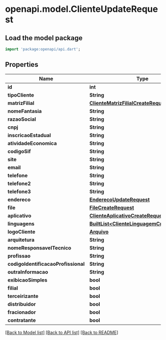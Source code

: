 # openapi.model.ClienteUpdateRequest

## Load the model package
```dart
import 'package:openapi/api.dart';
```

## Properties
Name | Type | Description | Notes
------------ | ------------- | ------------- | -------------
**id** | **int** |  | 
**tipoCliente** | **String** |  | 
**matrizFilial** | [**ClienteMatrizFilialCreateRequest**](ClienteMatrizFilialCreateRequest.md) |  | [optional] 
**nomeFantasia** | **String** |  | 
**razaoSocial** | **String** |  | 
**cnpj** | **String** |  | 
**inscricaoEstadual** | **String** |  | 
**atividadeEconomica** | **String** |  | 
**codigoSif** | **String** |  | 
**site** | **String** |  | [optional] 
**email** | **String** |  | [optional] 
**telefone** | **String** |  | 
**telefone2** | **String** |  | [optional] 
**telefone3** | **String** |  | [optional] 
**endereco** | [**EnderecoUpdateRequest**](EnderecoUpdateRequest.md) |  | [optional] 
**file** | [**FileCreateRequest**](FileCreateRequest.md) |  | [optional] 
**aplicativo** | [**ClienteAplicativoCreateRequest**](ClienteAplicativoCreateRequest.md) |  | [optional] 
**linguagens** | [**BuiltList&lt;ClienteLinguagemCreateRequest&gt;**](ClienteLinguagemCreateRequest.md) |  | [optional] 
**logoCliente** | [**Arquivo**](Arquivo.md) |  | [optional] 
**arquitetura** | **String** |  | [optional] 
**nomeResponsavelTecnico** | **String** |  | [optional] 
**profissao** | **String** |  | [optional] 
**codigoIdentificacaoProfissional** | **String** |  | [optional] 
**outraInformacao** | **String** |  | [optional] 
**exibicaoSimples** | **bool** |  | [optional] 
**filial** | **bool** |  | [optional] 
**terceirizante** | **bool** |  | [optional] 
**distribuidor** | **bool** |  | [optional] 
**fracionador** | **bool** |  | [optional] 
**contratante** | **bool** |  | [optional] 

[[Back to Model list]](../README.md#documentation-for-models) [[Back to API list]](../README.md#documentation-for-api-endpoints) [[Back to README]](../README.md)


